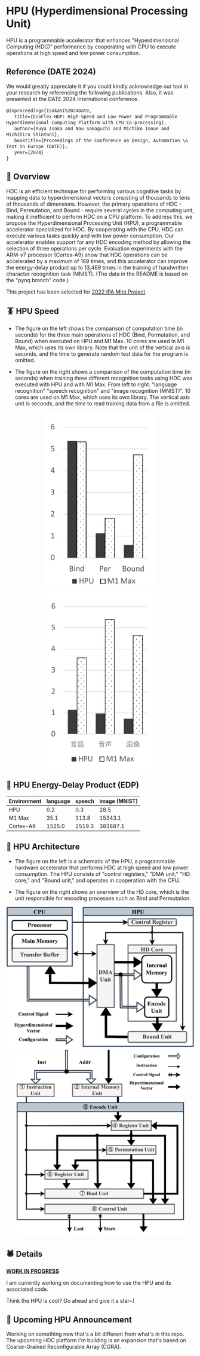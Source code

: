 # HPU (Hyperdimensional Processing Unit)

HPU is a programmable accelerator that enhances "Hyperdimensional Computing (HDC)" performance by cooperating with CPU to execute operations at high speed and low power consumption.

## Reference (DATE 2024)

We would greatly appreciate it if you could kindly acknowledge our tool in your research by referencing the following publications. Also, it was presented at the DATE 2024 international conference.
````
@inproceedings{IsakaSIS2024Date,
   title={EcoFlex-HDP: High-Speed and Low-Power and Programmable Hyperdimensional-Computing Platform with CPU Co-processing},
   author={Yuya Isaka and Nau Sakaguchi and Michiko Inoue and Michihiro Shintani},
   booktitle={Proceedings of the Conference on Design, Automation \& Test in Europe (DATE)},
   year={2024}
}
````

## 🐞 Overview

HDC is an efficient technique for performing various cognitive tasks by mapping data to hyperdimensional vectors consisting of thousands to tens of thousands of dimensions. However, the primary operations of HDC - Bind, Permutation, and Bound - require several cycles in the computing unit, making it inefficient to perform HDC on a CPU platform. To address this, we propose the Hyperdimensional Processing Unit (HPU), a programmable accelerator specialized for HDC. By cooperating with the CPU, HDC can execute various tasks quickly and with low power consumption. Our accelerator enables support for any HDC encoding method by allowing the selection of three operations per cycle. Evaluation experiments with the ARM-v7 processor (Cortex-A9) show that HDC operations can be accelerated by a maximum of 169 times, and this accelerator can improve the energy-delay product up to 13,469 times in the training of handwritten character recognition task (MNIST). (The data in the README is based on the "pynq branch" code.)

This project has been selected for [2022 IPA Mito Project](https://www.ipa.go.jp/jinzai/mitou/it/2022/gaiyou_tk-4.html).

## 🪳 HPU Speed

- The figure on the left shows the comparison of computation time (in seconds) for the three main operations of HDC (Bind, Permutation, and Bound) when executed on HPU and M1 Max. 10 cores are used in M1 Max, which uses its own library. Note that the unit of the vertical axis is seconds, and the time to generate random test data for the program is omitted.

- The figure on the right shows a comparison of the computation time (in seconds) when training three different recognition tasks using HDC was executed with HPU and with M1 Max. From left to right: "language recognition" "speech recognition" and "image recognition (MNIST)". 10 cores are used on M1 Max, which uses its own library. The vertical axis unit is seconds, and the time to read training data from a file is omitted.

<div align="center">
<img src="docs/bench.png" width="300">  <img src="docs/app.png" width="291">
</div>

## 🐝 HPU Energy-Delay Product (EDP)

| Environment  | language | speech | image (MNIST)
|-------------------------------|----------|----------|--------
| HPU          | 0.2  | 0.3   | 28.5
| M1 Max           | 35.1   | 113.8    | 15343.1
| Cortex-A9  | 1525.0   | 2519.3    | 383887.1

## 🐛 HPU Architecture

- The figure on the left is a schematic of the HPU, a programmable hardware accelerator that performs HDC at high speed and low power consumption.
The HPU consists of "control registers," "DMA unit," "HD core," and "Bound unit," and operates in cooperation with the CPU.

- The figure on the right shows an overview of the HD core, which is the unit responsible for encoding processes such as Bind and Permutation.

<div align="center">
<img src="docs/hpu_arch.png" width="550">  <img src="docs/hdcore_arch.png" width="450">
</div>

## 🕷 Details

<ins>**WORK IN PROGRESS**</ins>

I am currently working on documenting how to use the HPU and its associated code.

Think the HPU is cool? Go ahead and give it a star~!

## 🐜 Upcoming HPU Announcement

Working on something new that's a bit different from what's in this repo. 
The upcoming HDC platform I'm building is an expansion that's based on Coarse-Grained Reconfigurable Array (CGRA).
